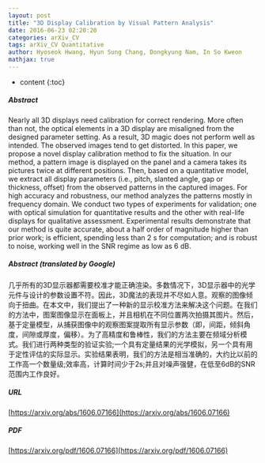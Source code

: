 ```yaml
---
layout: post
title: "3D Display Calibration by Visual Pattern Analysis"
date: 2016-06-23 02:20:20
categories: arXiv_CV
tags: arXiv_CV Quantitative
author: Hyoseok Hwang, Hyun Sung Chang, Dongkyung Nam, In So Kweon
mathjax: true
---
```


* content
{:toc}

##### Abstract
Nearly all 3D displays need calibration for correct rendering. More often than not, the optical elements in a 3D display are misaligned from the designed parameter setting. As a result, 3D magic does not perform well as intended. The observed images tend to get distorted. In this paper, we propose a novel display calibration method to fix the situation. In our method, a pattern image is displayed on the panel and a camera takes its pictures twice at different positions. Then, based on a quantitative model, we extract all display parameters (i.e., pitch, slanted angle, gap or thickness, offset) from the observed patterns in the captured images. For high accuracy and robustness, our method analyzes the patterns mostly in frequency domain. We conduct two types of experiments for validation; one with optical simulation for quantitative results and the other with real-life displays for qualitative assessment. Experimental results demonstrate that our method is quite accurate, about a half order of magnitude higher than prior work; is efficient, spending less than 2 s for computation; and is robust to noise, working well in the SNR regime as low as 6 dB.

##### Abstract (translated by Google)
几乎所有的3D显示器都需要校准才能正确渲染。多数情况下，3D显示器中的光学元件与设计的参数设置不符。因此，3D魔法的表现并不尽如人意。观察的图像倾向于扭曲。在本文中，我们提出了一种新的显示校准方法来解决这个问题。在我们的方法中，图案图像显示在面板上，并且相机在不同位置两次拍摄其图片。然后，基于定量模型，从捕获图像中的观察图案提取所有显示参数（即，间距，倾斜角度，间隙或厚度，偏移）。为了高精度和鲁棒性，我们的方法主要在频域分析模式。我们进行两种类型的验证实验;一个具有定量结果的光学模拟，另一个具有用于定性评估的实际显示。实验结果表明，我们的方法是相当准确的，大约比以前的工作高一个数量级;效率高，计算时间少于2s;并且对噪声强健，在低至6dB的SNR范围内工作良好。

##### URL
[https://arxiv.org/abs/1606.07166](https://arxiv.org/abs/1606.07166)

##### PDF
[https://arxiv.org/pdf/1606.07166](https://arxiv.org/pdf/1606.07166)

